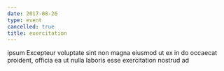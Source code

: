```yaml
---
date: 2017-08-26
type: event
cancelled: true
title: exercitation
---
```

ipsum Excepteur voluptate sint non magna eiusmod ut ex in do occaecat proident, officia ea ut nulla laboris esse exercitation nostrud ad